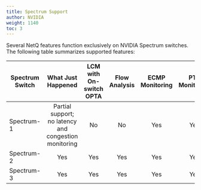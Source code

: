 ```yaml
---
title: Spectrum Support
author: NVIDIA
weight: 1140
toc: 3
---
```


Several NetQ features function exclusively on NVIDIA Spectrum switches. The following table summarizes supported features:

|Spectrum Switch| What Just Happened | LCM with On-switch OPTA | Flow Analysis | ECMP Monitoring | PTP Monitoring | RoCE Monitoring |
| ------------- | :---: | :---: | :---: | :---: | :---: | :---: |
|Spectrum-1 | Partial support; no latency and congestion monitoring | No | No |Yes | Yes | Yes |
|Spectrum-2 | Yes | Yes | Yes | Yes | Yes | Yes |
|Spectrum-3 | Yes | Yes | Yes | Yes | Yes | Yes |
